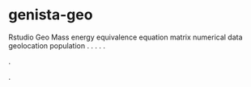 # genista-geo
Rstudio Geo Mass energy equivalence equation matrix numerical data geolocation population
.
.
.
.
.




.





.
